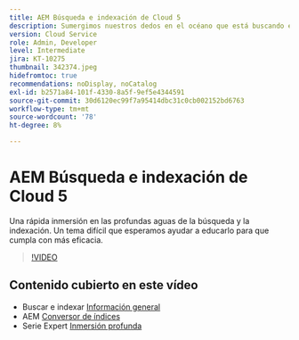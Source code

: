 ```yaml
---
title: AEM Búsqueda e indexación de Cloud 5
description: Sumergimos nuestros dedos en el océano que está buscando e indexando
version: Cloud Service
role: Admin, Developer
level: Intermediate
jira: KT-10275
thumbnail: 342374.jpeg
hidefromtoc: true
recommendations: noDisplay, noCatalog
exl-id: b2571a84-101f-4330-8a5f-9ef5e4344591
source-git-commit: 30d6120ec99f7a95414dbc31c0cb002152bd6763
workflow-type: tm+mt
source-wordcount: '78'
ht-degree: 8%

---
```


# AEM Búsqueda e indexación de Cloud 5

Una rápida inmersión en las profundas aguas de la búsqueda y la indexación. Un tema difícil que esperamos ayudar a educarlo para que cumpla con más eficacia.

>[!VIDEO](https://video.tv.adobe.com/v/342374?quality=12&learn=on)

## Contenido cubierto en este vídeo

+ Buscar e indexar [Información general](https://experienceleague.adobe.com/docs/experience-manager-cloud-service/content/operations/indexing.html?lang=es)
+ AEM [Conversor de índices](https://experienceleague.adobe.com/docs/experience-manager-cloud-service/content/migration-journey/refactoring-tools/index-converter.html)
+ Serie Expert [Inmersión profunda](../../../cloud-service/migration/moving-to-aem-as-a-cloud-service/search-and-indexing.md)
